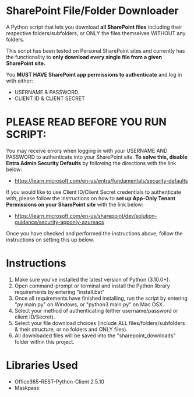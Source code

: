 # SharePoint File/Folder Downloader
A Python script that lets you download **all SharePoint files** including their respective folders/subfolders, or ONLY the files themselves WITHOUT any folders.

This script has been tested on Personal SharePoint sites and currently has the functionality to **only download every single file from a given SharePoint site.**

You **MUST HAVE SharePoint app permissions to authenticate** and log in with either:
* USERNAME & PASSWORD
* CLIENT ID & CLIENT SECRET

# PLEASE READ BEFORE YOU RUN SCRIPT:
You may receive errors when logging in with your USERNAME AND PASSWORD to authenticate into your SharePoint site. 
**To solve this, disable Entra Admin Security Defaults** by following the directions with the link below:
* https://learn.microsoft.com/en-us/entra/fundamentals/security-defaults

If you would like to use Client ID/Client Secret credentials to authenticate with, 
please follow the instructions on how to **set up App-Only Tenant Permissions on your SharePoint site** with the link below: 
* https://learn.microsoft.com/en-us/sharepoint/dev/solution-guidance/security-apponly-azureacs

Once you have checked and performed the instructions above, follow the instructions on setting this up below.

# Instructions
1. Make sure you've installed the latest version of Python (3.10.0+).
2. Open command-prompt or terminal and install the Python library requirements by entering "install.bat"
3. Once all requirements have finished installing, run the script by entering "py main.py" on Windows, or "python3 main.py" on Mac OSX.
4. Select your method of authenticating (either username/password or client ID/Secret).
5. Select your file download choices (include ALL files/folders/subfolders & their structure, or no folders and ONLY files).
6. All downloaded files will be saved into the "sharepoint_downloads" folder within this project. 

# Libraries Used
* Office365-REST-Python-Client 2.5.10
* Maskpass

